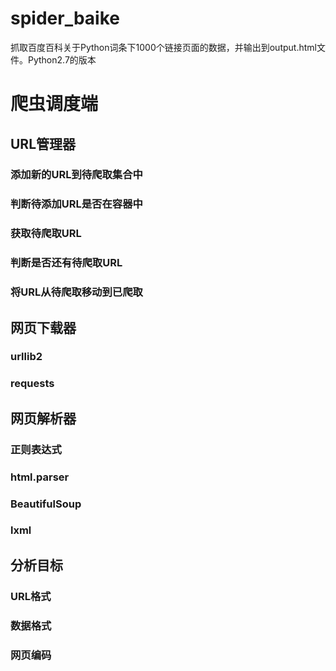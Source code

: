 # spider_baike
抓取百度百科关于Python词条下1000个链接页面的数据，并输出到output.html文件。Python2.7的版本

# 爬虫调度端

## URL管理器

### 添加新的URL到待爬取集合中
### 判断待添加URL是否在容器中
### 获取待爬取URL
### 判断是否还有待爬取URL
### 将URL从待爬取移动到已爬取

## 网页下载器
### urllib2
### requests

## 网页解析器

### 正则表达式
### html.parser
### BeautifulSoup
### lxml


## 分析目标
### URL格式
### 数据格式
### 网页编码
